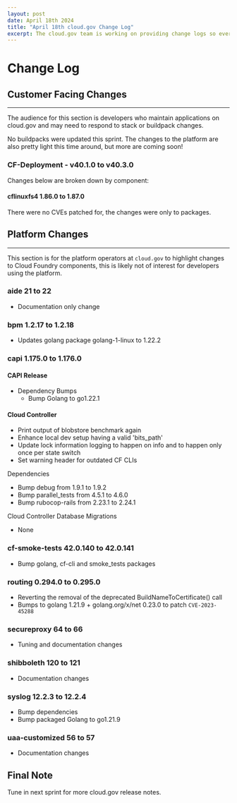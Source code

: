 ```yaml
---
layout: post
date: April 18th 2024
title: "April 18th cloud.gov Change Log"
excerpt: The cloud.gov team is working on providing change logs so everyone can see new features and updates.
---
```


# Change Log 

## Customer Facing Changes
---

The audience for this section is developers who maintain applications on cloud.gov and may need to respond to stack or buildpack changes.

No buildpacks were updated this sprint.  The changes to the platform are also pretty light this time around, but more are coming soon!

### CF-Deployment - v40.1.0 to v40.3.0

Changes below are broken down by component:


#### cflinuxfs4 1.86.0 to 1.87.0

There were no CVEs patched for, the changes were only to packages.


## Platform Changes
---

This section is for the platform operators at `cloud.gov` to highlight changes to Cloud Foundry components, this is likely not of interest for developers using the platform.


### aide 21 to 22

* Documentation only change

### bpm 1.2.17 to 1.2.18

* Updates golang package golang-1-linux to 1.22.2

### capi 1.175.0 to 1.176.0

#### CAPI Release

* Dependency Bumps
   * Bump Golang to go1.22.1

#### Cloud Controller

* Print output of blobstore benchmark again
* Enhance local dev setup having a valid 'bits_path'
* Update lock information logging to happen on info and to happen only once per state switch
* Set warning header for outdated CF CLIs

Dependencies

* Bump debug from 1.9.1 to 1.9.2
* Bump parallel_tests from 4.5.1 to 4.6.0
* Bump rubocop-rails from 2.23.1 to 2.24.1

Cloud Controller Database Migrations

* None


### cf-smoke-tests 42.0.140 to 42.0.141

* Bump golang, cf-cli and smoke_tests packages


### routing 0.294.0 to 0.295.0

* Reverting the removal of the deprecated BuildNameToCertificate() call
* Bumps to golang 1.21.9 + golang.org/x/net 0.23.0 to patch `CVE-2023-45288`

### secureproxy 64 to 66

* Tuning and documentation changes


### shibboleth 120 to 121

* Documentation changes


### syslog 12.2.3 to 12.2.4

* Bump dependencies
* Bump packaged Golang to go1.21.9


### uaa-customized 56 to 57

* Documentation changes


## Final Note

Tune in next sprint for more cloud.gov release notes.

